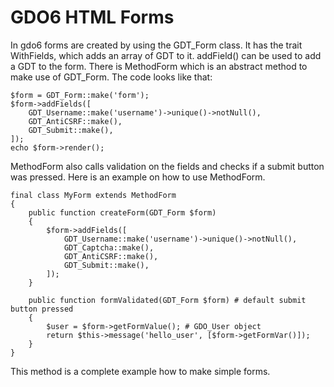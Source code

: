 # GDO6 HTML Forms

In gdo6 forms are created by using the GDT_Form class.
It has the trait WithFields, which adds an array of GDT to it.
addField() can be used to add a GDT to the form.
There is MethodForm which is an abstract method to make use of GDT_Form.
The code looks like that:

    $form = GDT_Form::make('form');
    $form->addFields([
        GDT_Username::make('username')->unique()->notNull(),
        GDT_AntiCSRF::make(),
        GDT_Submit::make(),
    ]);
    echo $form->render();
    
MethodForm also calls validation on the fields and checks if a submit button was pressed.
Here is an example on how to use MethodForm.

    final class MyForm extends MethodForm
    {
        public function createForm(GDT_Form $form)
        {
            $form->addFields([
                GDT_Username::make('username')->unique()->notNull(),
                GDT_Captcha::make(),
                GDT_AntiCSRF::make(),
                GDT_Submit::make(),
            ]);
        }
    
        public function formValidated(GDT_Form $form) # default submit button pressed
        {
            $user = $form->getFormValue(); # GDO_User object
            return $this->message('hello_user', [$form->getFormVar()]);
        }
    } 
    
This method is a complete example how to make simple forms.
